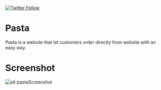 [![Twitter Follow](https://img.shields.io/twitter/follow/widowicaksono.svg?style=social)](https://twitter.com/widowicaksono)

# Pasta

Pasta is a website that let customers order directly from website with an easy way.

# Screenshot

![alt pastaScreenshot](https://i.imgur.com/m9E68sx.jpg)
